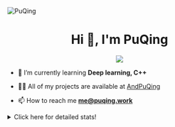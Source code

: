 ![PuQing](https://user-images.githubusercontent.com/27223114/171565019-9a56fae6-b08b-421f-99db-7e830da42371.png)

<h1 align="center">Hi 👋, I'm PuQing</h1>

<p align="center">
  <img src="https://github-widgetbox.vercel.app/api/profile?username=AndPuQing&data=followers,repositories,stars,commits"/>
</p>

- 🌱 I’m currently learning **Deep learning, C++**

- 👨‍💻 All of my projects are available at [AndPuQing](https://github.com/AndPuQing)

- 📫 How to reach me **me@puqing.work**

<details>
<summary>Click here for detailed stats!</summary>

<!--START_SECTION:waka-->
**I'm a Night 🦉** 

```text
🌞 Morning    41 commits     ██░░░░░░░░░░░░░░░░░░░░░░░   10.3% 
🌆 Daytime    145 commits    █████████░░░░░░░░░░░░░░░░   36.43% 
🌃 Evening    124 commits    ███████░░░░░░░░░░░░░░░░░░   31.16% 
🌙 Night      88 commits     █████░░░░░░░░░░░░░░░░░░░░   22.11%

```


📊 **This Week I Spent My Time On** 

```text
💬 Programming Languages: 
C++                      6 hrs 24 mins       ██████████░░░░░░░░░░░░░░░   41.46% 
Python                   6 hrs 9 mins        ██████████░░░░░░░░░░░░░░░   39.85% 
C                        1 hr 32 mins        ██░░░░░░░░░░░░░░░░░░░░░░░   9.93% 
Markdown                 1 hr 6 mins         █░░░░░░░░░░░░░░░░░░░░░░░░   7.14% 
Jupyter Notebook         13 mins             ░░░░░░░░░░░░░░░░░░░░░░░░░   1.42%

🔥 Editors: 
VS Code                  15 hrs 27 mins      █████████████████████████   100.0%

💻 Operating System: 
Mac                      10 hrs 23 mins      ████████████████░░░░░░░░░   67.25% 
Windows                  4 hrs 20 mins       ███████░░░░░░░░░░░░░░░░░░   28.08% 
Linux                    43 mins             █░░░░░░░░░░░░░░░░░░░░░░░░   4.67%

```


<!--END_SECTION:waka-->
</details>
